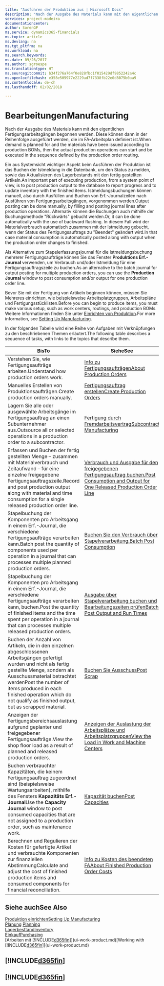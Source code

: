 ```yaml
---
title: "Ausführen der Produktion aus | Microsoft Docs"
description: "Nach der Ausgabe des Materials kann mit den eigentlichen Fertigungsarbeitsgängen begonnen werden. Diese können dann in der Reihenfolge ausgeführt werden, die im FA-Arbeitsplan definiert ist."
services: project-madeira
documentationcenter: 
author: SorenGP
ms.service: dynamics365-financials
ms.topic: article
ms.devlang: na
ms.tgt_pltfrm: na
ms.workload: na
ms.search.keywords: 
ms.date: 09/26/2017
ms.author: sgroespe
ms.translationtype: HT
ms.sourcegitcommit: b34f276a764f0e828fbc1f015429df9852242a4c
ms.openlocfilehash: e358e505977e2229ad7f7338fb22e0d8075b0aa9
ms.contentlocale: de-ch
ms.lasthandoff: 02/02/2018

---
```

# <a name="manufacturing"></a><span data-ttu-id="8b78c-103">Bearbeitungen</span><span class="sxs-lookup"><span data-stu-id="8b78c-103">Manufacturing</span></span>
<span data-ttu-id="8b78c-104">Nach der Ausgabe des Materials kann mit den eigentlichen Fertigungsarbeitsgängen begonnen werden. Diese können dann in der Reihenfolge ausgeführt werden, die im FA-Arbeitsplan definiert ist.</span><span class="sxs-lookup"><span data-stu-id="8b78c-104">When demand is planned for and the materials have been issued according to production BOMs, then the actual production operations can start and be executed in the sequence defined by the production order routing.</span></span>  

<span data-ttu-id="8b78c-105">Ein aus Systemsicht wichtiger Aspekt beim Ausführen der Produktion ist das Buchen der Istmeldung in die Datenbank, um den Status zu melden, sowie das Aktualisieren des Lagerbestands mit den fertig gestellten Artikeln.</span><span class="sxs-lookup"><span data-stu-id="8b78c-105">An important part of executing production, from a system point of view, is to post production output to the database to report progress and to update inventory with the finished items.</span></span> <span data-ttu-id="8b78c-106">Istmeldungsbuchungen können manuell, also durch Ausfüllen und Buchen von Erf.-Journalzeilen nach Ausführen von Fertigungsarbeitsgängen, vorgenommen werden.</span><span class="sxs-lookup"><span data-stu-id="8b78c-106">Output posting can be done manually, by filling and posting journal lines after production operations.</span></span> <span data-ttu-id="8b78c-107">Alternativ können die Buchungen auch mithilfe der Buchungsmethode "Rückwärts" gebucht werden.</span><span class="sxs-lookup"><span data-stu-id="8b78c-107">Or, it can be done automatically with the use of backward flushing.</span></span> <span data-ttu-id="8b78c-108">In diesem Fall wird der Materialverbrauch automatisch zusammen mit der Istmeldung gebucht, wenn der Status des Fertigungsauftrags zu "Beendet" geändert wird.</span><span class="sxs-lookup"><span data-stu-id="8b78c-108">In that case material consumption is automatically posted along with output when the production order changes to finished.</span></span>  

<span data-ttu-id="8b78c-109">Als Alternative zum Stapelerfassungsjournal für die Istmeldungsbuchung mehrerer Fertigungsaufträge können Sie das Fenster **Produktions Erf.-Journal** verwenden, um Verbrauch und/oder Istmeldung für eine Fertigungsauftragszeile zu buchen.</span><span class="sxs-lookup"><span data-stu-id="8b78c-109">As an alternative to the batch journal for output posting for multiple production orders, you can use the **Production Journal** window to post consumption and/or output for one production order line.</span></span>

<span data-ttu-id="8b78c-110">Bevor Sie mit der Fertigung von Artikeln beginnen können, müssen Sie Mehreres einrichten, wie beispielsweise Arbeitsplatzgruppen, Arbeitspläne und Fertigungsstücklisten.</span><span class="sxs-lookup"><span data-stu-id="8b78c-110">Before you can begin to produce items, you must make various setup, such as work centers, routings, and production BOMs.</span></span> <span data-ttu-id="8b78c-111">Weitere Informationen finden Sie unter [Einrichten von Produktion](production-configure-production-processes.md).</span><span class="sxs-lookup"><span data-stu-id="8b78c-111">For more information, see [Setting Up Manufacturing](production-configure-production-processes.md).</span></span>

<span data-ttu-id="8b78c-112">In der folgenden Tabelle wird eine Reihe von Aufgaben mit Verknüpfungen zu den beschriebenen Themen erläutert.</span><span class="sxs-lookup"><span data-stu-id="8b78c-112">The following table describes a sequence of tasks, with links to the topics that describe them.</span></span>   

|<span data-ttu-id="8b78c-113">**Bis**</span><span class="sxs-lookup"><span data-stu-id="8b78c-113">**To**</span></span>|<span data-ttu-id="8b78c-114">**Siehe**</span><span class="sxs-lookup"><span data-stu-id="8b78c-114">**See**</span></span>|  
|------------|-------------|  
|<span data-ttu-id="8b78c-115">Verstehen Sie, wie Fertigungsaufträge arbeiten.</span><span class="sxs-lookup"><span data-stu-id="8b78c-115">Understand how production orders work.</span></span>|[<span data-ttu-id="8b78c-116">Info zu Fertigungsaufträgen</span><span class="sxs-lookup"><span data-stu-id="8b78c-116">About Production Orders</span></span>](production-about-production-orders.md)|
|<span data-ttu-id="8b78c-117">Manuelles Erstellen von Produktionsaufträgen.</span><span class="sxs-lookup"><span data-stu-id="8b78c-117">Create production orders manually.</span></span>|[<span data-ttu-id="8b78c-118">Fertigungsauftrag erstellen</span><span class="sxs-lookup"><span data-stu-id="8b78c-118">Create Production Orders</span></span>](production-how-to-create-production-orders.md)|
|<span data-ttu-id="8b78c-119">Lagern Sie alle oder ausgewählte Arbeitsgänge im Fertigungsauftrag an einen Subunternehmer aus.</span><span class="sxs-lookup"><span data-stu-id="8b78c-119">Outsource all or selected operations in a production order to a subcontractor.</span></span>|[<span data-ttu-id="8b78c-120">Fertigung durch Fremdarbeitsvertrag</span><span class="sxs-lookup"><span data-stu-id="8b78c-120">Subcontract Manufacturing</span></span>](production-how-to-subcontract-manufacturing.md)|
|<span data-ttu-id="8b78c-121">Erfassen und Buchen der fertig gestellten Menge – zusammen mit Materialverbrauch und Zeitaufwand – für eine einzelne freigegebene Fertigungsauftragszeile.</span><span class="sxs-lookup"><span data-stu-id="8b78c-121">Record and post production output along with material and time consumption for a single released production order line.</span></span>|[<span data-ttu-id="8b78c-122">Verbrauch und Ausgabe für den freigegebenen Fertigungsauftrag buchen.</span><span class="sxs-lookup"><span data-stu-id="8b78c-122">Post Consumption and Output for One Released Production Order Line</span></span>](production-how-to-register-consumption-and-output.md)|  
|<span data-ttu-id="8b78c-123">Stapelbuchung der Komponenten pro Arbeitsgang in einem Erf.-Journal, die verschiedene Fertigungsaufträge verarbeiten kann.</span><span class="sxs-lookup"><span data-stu-id="8b78c-123">Batch post the quantity of components used per operation in a journal that can processes multiple planned production orders.</span></span>|[<span data-ttu-id="8b78c-124">Buchen Sie den Verbrauch über Stapelverarbeitung.</span><span class="sxs-lookup"><span data-stu-id="8b78c-124">Batch Post Consumption</span></span>](production-how-to-post-consumption.md)|
|<span data-ttu-id="8b78c-125">Stapelbuchung der Komponenten pro Arbeitsgang in einem Erf.-Journal, die verschiedene Fertigungsaufträge verarbeiten kann, buchen.</span><span class="sxs-lookup"><span data-stu-id="8b78c-125">Post the quantity of finished items and the time spent per operation in a journal that can processes multiple released production orders.</span></span>|[<span data-ttu-id="8b78c-126">Ausgabe über Stapelverarbeitung buchen und Bearbeitungszeiten prüfen</span><span class="sxs-lookup"><span data-stu-id="8b78c-126">Batch Post Output and Run Times</span></span>](production-how-to-post-output-quantity.md)|  
|<span data-ttu-id="8b78c-127">Buchen der Anzahl von Artikeln, die in den einzelnen abgeschlossenen Arbeitsgängen gefertigt wurden und nicht als fertig gestellte Menge, sondern als Ausschussmaterial betrachtet werden</span><span class="sxs-lookup"><span data-stu-id="8b78c-127">Post the number of items produced in each finished operation which do not qualify as finished output, but as scrapped material.</span></span>|[<span data-ttu-id="8b78c-128">Buchen Sie Ausschuss</span><span class="sxs-lookup"><span data-stu-id="8b78c-128">Post Scrap</span></span>](production-how-to-post-scrap.md)|
|<span data-ttu-id="8b78c-129">Anzeigen der Fertigungsbereichsauslastung aufgrund geplanter und freigegebener Fertigungsaufträge.</span><span class="sxs-lookup"><span data-stu-id="8b78c-129">View the shop floor load as a result of planned and released production orders.</span></span>|[<span data-ttu-id="8b78c-130">Anzeigen der Auslastung der Arbeitsplätze und Arbeitsplatzgruppen</span><span class="sxs-lookup"><span data-stu-id="8b78c-130">View the Load in Work and Machine Centers</span></span>](production-how-to-view-the-load-on-work-centers.md)|      
|<span data-ttu-id="8b78c-131">Buchen verbrauchter Kapazitäten, die keinem Fertigungsauftrag zugeordnet sind (beispielsweise Wartungsarbeiten), mithilfe des Fensters **Kapazitäts Erf.-Journal**</span><span class="sxs-lookup"><span data-stu-id="8b78c-131">Use the **Capacity Journal** window to post consumed capacities that are not assigned to a production order, such as maintenance work.</span></span>|[<span data-ttu-id="8b78c-132">Kapazität buchen</span><span class="sxs-lookup"><span data-stu-id="8b78c-132">Post Capacities</span></span>](production-how-to-post-capacities.md)|  
|<span data-ttu-id="8b78c-133">Berechnen und Regulieren der Kosten für gefertigte Artikel und verbrauchte Komponenten zur finanziellen Abstimmung</span><span class="sxs-lookup"><span data-stu-id="8b78c-133">Calculate and adjust the cost of finished production items and consumed components for financial reconciliation.</span></span>|[<span data-ttu-id="8b78c-134">Info zu Kosten des beendeten FA</span><span class="sxs-lookup"><span data-stu-id="8b78c-134">About Finished Production Order Costs</span></span>](finance-about-finished-production-order-costs.md)|  

## <a name="see-also"></a><span data-ttu-id="8b78c-135">Siehe auch</span><span class="sxs-lookup"><span data-stu-id="8b78c-135">See Also</span></span>  
[<span data-ttu-id="8b78c-136">Produktion einrichten</span><span class="sxs-lookup"><span data-stu-id="8b78c-136">Setting Up Manufacturing</span></span>](production-configure-production-processes.md)  
<span data-ttu-id="8b78c-137">[Planung](production-planning.md)    </span><span class="sxs-lookup"><span data-stu-id="8b78c-137">[Planning](production-planning.md)    </span></span>  
[<span data-ttu-id="8b78c-138">Lagerbesttand</span><span class="sxs-lookup"><span data-stu-id="8b78c-138">Inventory</span></span>](inventory-manage-inventory.md)  
[<span data-ttu-id="8b78c-139">Einkauf</span><span class="sxs-lookup"><span data-stu-id="8b78c-139">Purchasing</span></span>](purchasing-manage-purchasing.md)  
<span data-ttu-id="8b78c-140">[Arbeiten mit [!INCLUDE[d365fin](includes/d365fin_md.md)]](ui-work-product.md)</span><span class="sxs-lookup"><span data-stu-id="8b78c-140">[Working with [!INCLUDE[d365fin](includes/d365fin_md.md)]](ui-work-product.md)</span></span>

## [!INCLUDE[d365fin](includes/free_trial_md.md)]  
## [!INCLUDE[d365fin](includes/training_link_md.md)]

